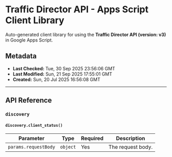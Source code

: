 # Traffic Director API - Apps Script Client Library

Auto-generated client library for using the **Traffic Director API (version: v3)** in Google Apps Script.

## Metadata

- **Last Checked:** Tue, 30 Sep 2025 23:56:06 GMT
- **Last Modified:** Sun, 21 Sep 2025 17:55:01 GMT
- **Created:** Sun, 20 Jul 2025 16:56:08 GMT



---

## API Reference

### `discovery`

#### `discovery.client_status()`
| Parameter | Type | Required | Description |
|---|---|---|---|
| `params.requestBody` | `object` | Yes | The request body. |